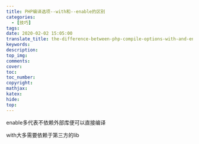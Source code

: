 ```yaml
---
title: PHP编译选项--with和--enable的区别
categories:
  - [技巧]
tags:
date: 2020-02-02 15:05:00
translate_title: the-difference-between-php-compile-options-with-and-enable
keywords:
description:
top_img: 
comments:
cover: 
toc:
toc_number:
copyright:
mathjax:
katex:
hide:
top:
---
```

enable多代表不依赖外部库便可以直接编译
with大多需要依赖于第三方的lib